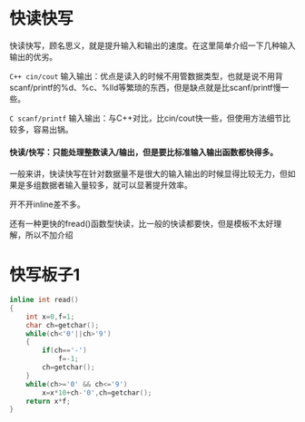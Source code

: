 # 快读快写

快读快写，顾名思义，就是提升输入和输出的速度。在这里简单介绍一下几种输入输出的优劣。

``C++ cin/cout`` 输入输出：优点是读入的时候不用管数据类型，也就是说不用背scanf/printf的%d、%c、%lld等繁琐的东西，但是缺点就是比scanf/printf慢一些。

``C scanf/printf`` 输入输出：与C++对比，比cin/cout快一些，但使用方法细节比较多，容易出锅。

#### 快读/快写：只能处理整数读入/输出，但是要比标准输入输出函数都快得多。

一般来讲，快读快写在针对数据量不是很大的输入输出的时候显得比较无力，但如果是多组数据者输入量较多，就可以显著提升效率。

开不开inline差不多。

还有一种更快的fread()函数型快读，比一般的快读都要快，但是模板不太好理解，所以不加介绍

# 快写板子1

```c++
inline int read()
{
    int x=0,f=1;
    char ch=getchar();
    while(ch<'0'||ch>'9')
    {
        if(ch=='-')
            f=-1;
        ch=getchar();
    }
    while(ch>='0' && ch<='9')
        x=x*10+ch-'0',ch=getchar();
    return x*f;
}

```

